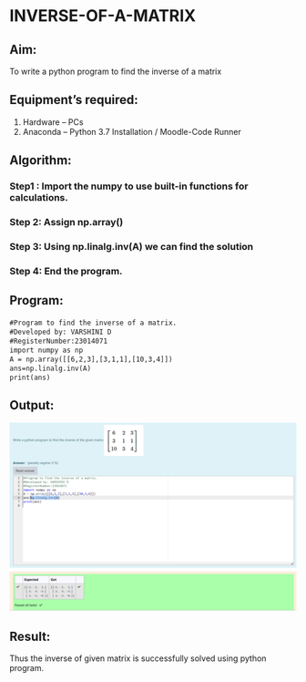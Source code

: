 # INVERSE-OF-A-MATRIX
## Aim:
To write a python program to find the inverse of a matrix
## Equipment’s required:
1. 	Hardware – PCs
2. 	Anaconda – Python 3.7 Installation / Moodle-Code Runner
## Algorithm:
### Step1 : Import the numpy to use built-in functions for calculations.
### Step 2: Assign np.array()
### Step 3: Using np.linalg.inv(A) we can find the solution
### Step 4: End the program.

## Program:
```
#Program to find the inverse of a matrix.
#Developed by: VARSHINI D
#RegisterNumber:23014071
import numpy as np
A = np.array([[6,2,3],[3,1,1],[10,3,4]])
ans=np.linalg.inv(A)
print(ans)

```
## Output:
![output](inverse.png)

## Result:
Thus the inverse of given matrix is successfully solved using python program.

